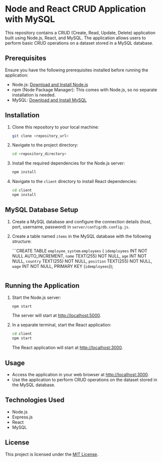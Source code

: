 # Node and React CRUD Application with MySQL

This repository contains a CRUD (Create, Read, Update, Delete) application built using Node.js, React, and MySQL. The application allows users to perform basic CRUD operations on a dataset stored in a MySQL database.

## Prerequisites

Ensure you have the following prerequisites installed before running the application:

- Node.js: [Download and Install Node.js](https://nodejs.org/)
- npm (Node Package Manager): This comes with Node.js, so no separate installation is needed.
- MySQL: [Download and Install MySQL](https://www.mysql.com/)

## Installation

1. Clone this repository to your local machine:

   ```bash
   git clone <repository_url>
   ```

2. Navigate to the project directory:

   ```bash
   cd <repository_directory>
   ```

3. Install the required dependencies for the Node.js server:

   ```bash
   npm install
   ```

4. Navigate to the `client` directory to install React dependencies:

   ```bash
   cd client
   npm install
   ```

## MySQL Database Setup

1. Create a MySQL database and configure the connection details (host, port, username, password) in `server/config/db.config.js`.

2. Create a table named `items` in the MySQL database with the following structure:

   ```CREATE TABLE `employee_system`.`employees` (
  `idemployees` INT NOT NULL AUTO_INCREMENT,
  `name` TEXT(255) NOT NULL,
  `age` INT NOT NULL,
  `country` TEXT(255) NOT NULL,
  `position` TEXT(255) NOT NULL,
  `wage` INT NOT NULL,
  PRIMARY KEY (`idemployees`));

   ```

## Running the Application

1. Start the Node.js server:

   ```bash
   npm start
   ```

   The server will start at [http://localhost:5000](http://localhost:5000).

2. In a separate terminal, start the React application:

   ```bash
   cd client
   npm start
   ```

   The React application will start at [http://localhost:3000](http://localhost:3000).

## Usage

- Access the application in your web browser at [http://localhost:3000](http://localhost:3000).
- Use the application to perform CRUD operations on the dataset stored in the MySQL database.

## Technologies Used

- Node.js
- Express.js
- React
- MySQL

## License

This project is licensed under the [MIT License](LICENSE).
